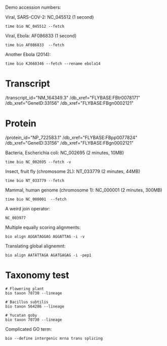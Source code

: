 Demo accession numbers:

Viral, SARS-COV-2: NC_045512 (1 second)

    time bio NC_045512 --fetch

Viral, Ebola: AF086833 (1 second)

    time bio AF086833  --fetch

Another Ebola (2014):

    time bio KJ660346 --fetch --rename ebola14

# Transcript 
/transcript_id="NM_164349.3"
/db_xref="FLYBASE:FBtr0078171"
/db_xref="GeneID:33156"
/db_xref="FLYBASE:FBgn0002121"

# Protein
/protein_id="NP_722583.1"
/db_xref="FLYBASE:FBpp0077824"
/db_xref="GeneID:33156"
/db_xref="FLYBASE:FBgn0002121"

Bacteria, Escherichia coli: NC_002695 (2 minutes, 10MB)

    time bio NC_002695 --fetch -v 

Insect, fruit fly (chromosome 2L): NT_033779 (2 minutes, 44MB)

    time bio NT_033779 --fetch 

Mammal, human genome (chromosome 1): NC_000001 (2 minutes, 300MB)

    time bio NC_000001  --fetch
    

A weird join operator:

    NC_003977


Multiple equally scoring alignments:

    bio align AGGATAGGAG AGGATTAG -i -v

Translating global alignemnt:

    bio align AATATTAGA AGATGAGAG -i -pep1
 
# Taxonomy test

    # Flowering plant
    bio taxon 70730 --lineage
     
    # Bacillus subtilis 
    bio taxon 564286 --lineage
    
    # Yucatan goby
    bio taxon 70730 --lineage
         
Complicated GO term:

    bio --define intergenic mrna trans splicing
    

   